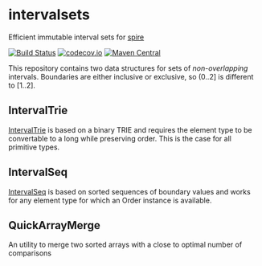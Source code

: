 # intervalsets

Efficient immutable interval sets for [spire](https://github.com/non/spire)

[![Build Status](https://travis-ci.org/rklaehn/intervalset.png)](https://travis-ci.org/rklaehn/intervalset)
[![codecov.io](http://codecov.io/github/rklaehn/intervalset/coverage.svg?branch=master)](http://codecov.io/github/rklaehn/intervalset?branch=master)
[![Maven Central](https://maven-badges.herokuapp.com/maven-central/com.rklaehn/intervalset_2.11/badge.svg)](https://maven-badges.herokuapp.com/maven-central/com.rklaehn/intervalset_2.11)

This repository contains two data structures for sets of *non-overlapping* intervals. Boundaries are either inclusive or exclusive, so (0..2] is different to [1..2]. 

## IntervalTrie

[IntervalTrie](IntervalTrie.md) is based on a binary TRIE and requires the element type to be convertable to a long while preserving order. This is the case for all primitive types.

## IntervalSeq

[IntervalSeq](IntervalSeq.md) is based on sorted sequences of boundary values and works for any element type for which an Order instance is available.

## QuickArrayMerge

An utility to merge two sorted arrays with a close to optimal number of comparisons
